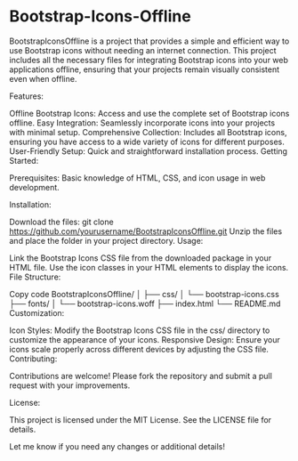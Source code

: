 # Bootstrap-Icons-Offline
BootstrapIconsOffline is a project that provides a simple and efficient way to use Bootstrap icons without needing an internet connection. This project includes all the necessary files for integrating Bootstrap icons into your web applications offline, ensuring that your projects remain visually consistent even when offline.

Features:

Offline Bootstrap Icons: Access and use the complete set of Bootstrap icons offline.
Easy Integration: Seamlessly incorporate icons into your projects with minimal setup.
Comprehensive Collection: Includes all Bootstrap icons, ensuring you have access to a wide variety of icons for different purposes.
User-Friendly Setup: Quick and straightforward installation process.
Getting Started:

Prerequisites:
Basic knowledge of HTML, CSS, and icon usage in web development.

Installation:

Download the files:
git clone https://github.com/yourusername/BootstrapIconsOffline.git
Unzip the files and place the folder in your project directory.
Usage:

Link the Bootstrap Icons CSS file from the downloaded package in your HTML file.
Use the icon classes in your HTML elements to display the icons.
File Structure:

Copy code
BootstrapIconsOffline/
│
├── css/
│   └── bootstrap-icons.css
├── fonts/
│   └── bootstrap-icons.woff
├── index.html
└── README.md
Customization:

Icon Styles: Modify the Bootstrap Icons CSS file in the css/ directory to customize the appearance of your icons.
Responsive Design: Ensure your icons scale properly across different devices by adjusting the CSS file.
Contributing:

Contributions are welcome! Please fork the repository and submit a pull request with your improvements.

License:

This project is licensed under the MIT License. See the LICENSE file for details.

Let me know if you need any changes or additional details!








